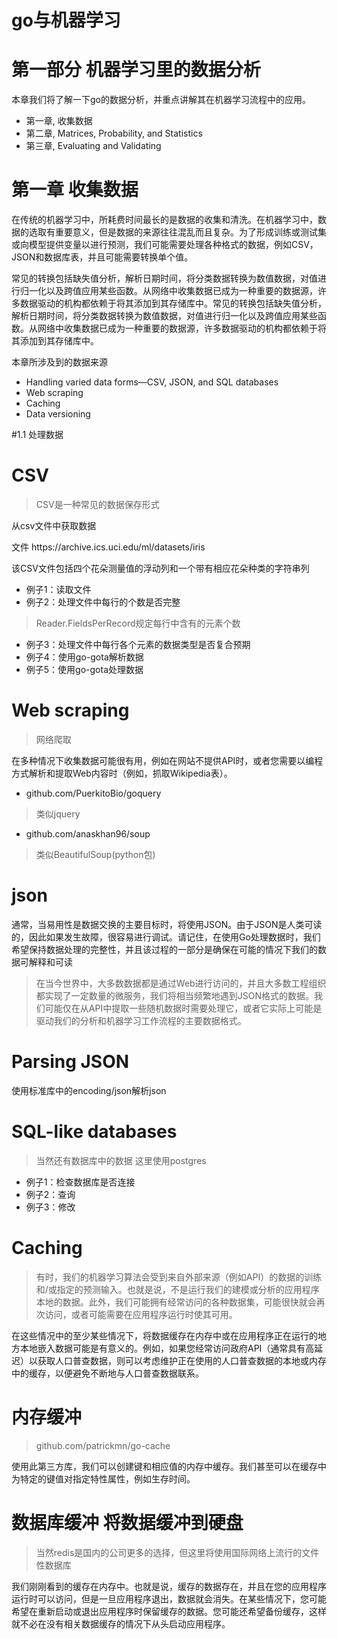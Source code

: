 # go与机器学习

# 第一部分 机器学习里的数据分析

本章我们将了解一下go的数据分析，并重点讲解其在机器学习流程中的应用。

- 第一章, 收集数据
- 第二章, Matrices, Probability, and Statistics
- 第三章, Evaluating and Validating

# 第一章 收集数据

在传统的机器学习中，所耗费时间最长的是数据的收集和清洗。在机器学习中，数据的选取有重要意义，但是数据的来源往往混乱而且复杂。为了形成训练或测试集或向模型提供变量以进行预测，我们可能需要处理各种格式的数据，例如CSV，JSON和数据库表，并且可能需要转换单个值。

常见的转换包括缺失值分析，解析日期时间，将分类数据转换为数值数据，对值进行归一化以及跨值应用某些函数。从网络中收集数据已成为一种重要的数据源，许多数据驱动的机构都依赖于将其添加到其存储库中。常见的转换包括缺失值分析，解析日期时间，将分类数据转换为数值数据，对值进行归一化以及跨值应用某些函数。从网络中收集数据已成为一种重要的数据源，许多数据驱动的机构都依赖于将其添加到其存储库中。


本章所涉及到的数据来源
- Handling varied data forms—CSV, JSON, and SQL databases
- Web scraping
- Caching
- Data versioning

#1.1 处理数据

# CSV
> CSV是一种常见的数据保存形式

从csv文件中获取数据

文件 https:/​/​archive.​ics.​uci.​edu/​ml/​datasets/​iris

该CSV文件包括四个花朵测量值的浮动列和一个带有相应花朵种类的字符串列

- 例子1：读取文件
- 例子2：处理文件中每行的个数是否完整
> Reader.FieldsPerRecord规定每行中含有的元素个数

- 例子3：处理文件中每行各个元素的数据类型是否复合预期
- 例子4：使用go-gota解析数据
- 例子5：使用go-gota处理数据

# Web scraping
> 网络爬取

在多种情况下收集数据可能很有用，例如在网站不提供API时，或者您需要以编程方式解析和提取Web内容时（例如，抓取Wikipedia表）。

- github.com/PuerkitoBio/goquery
> 类似jquery
- github.com/anaskhan96/soup
> 类似BeautifulSoup(python包)

# json

通常，当易用性是数据交换的主要目标时，将使用JSON。由于JSON是人类可读的，因此如果发生故障，很容易进行调试。请记住，在使用Go处理数据时，我们希望保持数据处理的完整性，并且该过程的一部分是确保在可能的情况下我们的数据可解释和可读

> 在当今世界中，大多数数据都是通过Web进行访问的，并且大多数工程组织都实现了一定数量的微服务，我们将相当频繁地遇到JSON格式的数据。我们可能仅在从API中提取一些随机数据时需要处理它，或者它实际上可能是驱动我们的分析和机器学习工作流程的主要数据格式。


# Parsing JSON

使用标准库中的encoding/json解析json

# SQL-like databases
> 当然还有数据库中的数据 这里使用postgres

- 例子1：检查数据库是否连接
- 例子2：查询
- 例子3：修改

# Caching
> 有时，我们的机器学习算法会受到来自外部来源（例如API）的数据的训练和/或指定的预测输入。也就是说，不是运行我们的建模或分析的应用程序本地的数据。此外，我们可能拥有经常访问的各种数据集，可能很快就会再次访问，或者可能需要在应用程序运行时使其可用。

在这些情况中的至少某些情况下，将数据缓存在内存中或在应用程序正在运行的地方本地嵌入数据可能是有意义的。例如，如果您经常访问政府API（通常具有高延迟）以获取人口普查数据，则可以考虑维护正在使用的人口普查数据的本地或内存中的缓存，以便避免不断地与人口普查数据联系。

# 内存缓冲
>github.com/patrickmn/go-cache

使用此第三方库，我们可以创建键和相应值的内存中缓存。我们甚至可以在缓存中为特定的键值对指定特性属性，例如生存时间。

# 数据库缓冲 将数据缓冲到硬盘
> 当然redis是国内的公司更多的选择，但这里将使用国际网络上流行的文件性数据库

我们刚刚看到的缓存在内存中。也就是说，缓存的数据存在，并且在您的应用程序运行时可以访问，但是一旦应用程序退出，数据就会消失。在某些情况下，您可能希望在重新启动或退出应用程序时保留缓存的数据。您可能还希望备份缓存，这样就不必在没有相关数据缓存的情况下从头启动应用程序。

